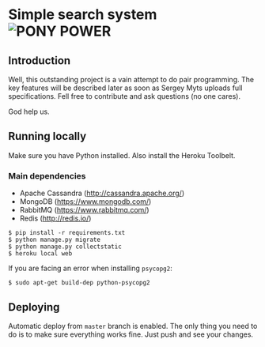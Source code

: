 # Simple search system ![PONY POWER](http://media.djangopony.com/img/small/badge.png)

## Introduction
Well, this outstanding project is a vain attempt to do pair programming.
The key features will be described later as soon as Sergey Myts uploads full specifications.
Fell free to contribute and ask questions (no one cares).

God help us.

## Running locally

Make sure you have Python installed. Also install the Heroku Toolbelt.

### Main dependencies

* Apache Cassandra (http://cassandra.apache.org/)
* MongoDB (https://www.mongodb.com/)
* RabbitMQ (https://www.rabbitmq.com/)
* Redis (http://redis.io/)

```
$ pip install -r requirements.txt
$ python manage.py migrate
$ python manage.py collectstatic
$ heroku local web
```

If you are facing an error when installing `psycopg2`:

`$ sudo apt-get build-dep python-psycopg2`

## Deploying
Automatic deploy from `master` branch is enabled. The only thing you need to do is to make sure everything works fine.  Just push and see your changes.
